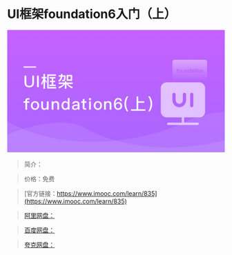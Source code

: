# UI框架foundation6入门（上）

![img](../../assets/5fe442fa00014c8f05400304.jpg)

> 简介：

> 价格：免费

> [官方链接：https://www.imooc.com/learn/835](https://www.imooc.com/learn/835)

> [阿里网盘：]()

> [百度网盘：]()

> [夸克网盘：]()
